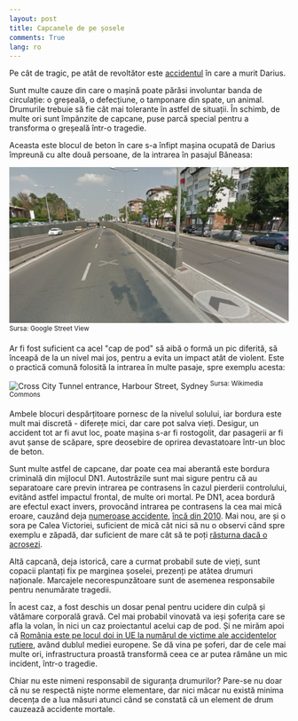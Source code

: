 ```yaml
---
layout: post
title: Capcanele de pe șosele
comments: True
lang: ro
---
```


Pe cât de tragic, pe atât de revoltător este [accidentul][1] în care a murit Darius.

Sunt multe cauze din care o mașină poate părăsi involuntar banda de circulație: o greșeală, o defecțiune, o tamponare din spate, un animal. Drumurile trebuie să fie cât mai tolerante în astfel de situații. În schimb, de multe ori sunt împânzite de capcane, puse parcă special pentru a transforma o greșeală într-o tragedie.

<!--more-->

Aceasta este blocul de beton în care s-a înfipt mașina ocupată de Darius împreună cu alte două persoane, de la intrarea în pasajul Băneasa:

![Loc accident](/assets/cap-de-pod.png "Loc accident")
<sup>Sursa: Google Street View</sup>

Ar fi fost suficient ca acel "cap de pod" să aibă o formă un pic diferită, să înceapă de la un nivel mai jos, pentru a evita un impact atât de violent. Este o practică comună folosită la intrarea în multe pasaje, spre exemplu acesta:

![Cross City Tunnel entrance, Harbour Street, Sydney](https://upload.wikimedia.org/wikipedia/commons/thumb/5/59/Cross_City_Tunnel_entrance%2C_Harbour_Street%2C_Sydney%2C_New_South_Wales_%282010-10-16%29_01.jpg/640px-Cross_City_Tunnel_entrance%2C_Harbour_Street%2C_Sydney%2C_New_South_Wales_%282010-10-16%29_01.jpg "Cross City Tunnel entrance, Harbour Street, Sydney")
<sup>Sursa: Wikimedia Commons</sup>

Ambele blocuri despărțitoare pornesc de la nivelul solului, iar bordura este mult mai discretă - diferețe mici, dar care pot salva vieți. Desigur, un accident tot ar fi avut loc, poate mașina s-ar fi rostogolit, dar pasagerii ar fi avut șanse de scăpare, spre deosebire de oprirea devastatoare într-un bloc de beton.

Sunt multe astfel de capcane, dar poate cea mai aberantă este bordura criminală din mijlocul DN1. Autostrăzile sunt mai sigure pentru că au separatoare care previn intrarea pe contrasens în cazul pierderii controlului, evitând astfel impactul frontal, de multe ori mortal. Pe DN1, acea bordură are efectul exact invers, provocând intrarea pe contrasens la cea mai mică eroare, cauzând deja [numeroase accidente](http://www.onlinesport.ro/motorsport/stiri-auto/bordura-criminala-din-mijlocul-dn1-mai-face-un-accident-nid-72198/), [încă din 2010](http://observator.tv/eveniment/bordura-dintre-viata-si-moarte-pericol-pe-dn1-60772.html). Mai nou, are și o sora pe Calea Victoriei, suficient de mică cât nici să nu o observi când spre exemplu e zăpadă, dar suficient de mare cât să te poți [răsturna dacă o acroșezi][3].

Altă capcană, deja istorică, care a curmat probabil sute de vieți, sunt copacii plantați fix pe marginea șoselei, prezenți pe atâtea drumuri naționale. Marcajele necorespunzătoare sunt de asemenea responsabile pentru nenumărate tragedii. 

În acest caz, a fost deschis un dosar penal pentru ucidere din culpă și vătămare corporală gravă. Cel mai probabil vinovată va ieși șoferița care se afla la volan, în nici un caz proiectantul acelui cap de pod. Și ne mirăm apoi că [România este pe locul doi in UE la numărul de victime ale accidentelor rutiere][2], având dublul mediei europene. Se dă vina pe șoferi, dar de cele mai multe ori, infrastructura proastă transformă ceea ce ar putea rămâne un mic incident, într-o tragedie.

Chiar nu este nimeni responsabil de siguranța drumurilor? Pare-se nu doar că nu se respectă niște norme elementare, dar nici măcar nu există minima decența de a lua măsuri atunci când se constată că un element de drum cauzează accidente mortale.

[1]: http://stirileprotv.ro/stiri/actualitate/buchete-cu-flori-albe-depuse-in-orasele-din-tara-in-memoria-lui-darius-dadoo-floristul-mort-intr-un-accident-in-capitala.html
[2]: http://www.agerpres.ro/social/2015/03/24/romania-locul-doi-in-ue-dupa-numarul-de-morti-din-accidente-rutiere-15-28-46
[3]: http://metropotam.ro/La-zi/accident-grav-pe-calea-victoriei-o-masina-s-a-rasturnat-din-cauza-pistei-de-biciclete-art7755429393/
